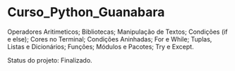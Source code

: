 # Curso_Python_Guanabara
Operadores Aritimeticos; Bibliotecas; Manipulação de Textos; Condições (if e else); Cores no Terminal; Condições Aninhadas; For e While; Tuplas, Listas e Dicionários; Funções; Módulos e Pacotes; Try e Except.

Status do projeto: Finalizado.
